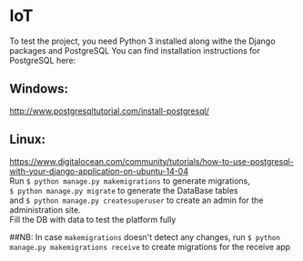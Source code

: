 # IoT

To test the project, you need Python 3 installed along withe the Django packages and PostgreSQL
You can find installation instructions for PostgreSQL here:
## Windows:
http://www.postgresqltutorial.com/install-postgresql/
## Linux:
https://www.digitalocean.com/community/tutorials/how-to-use-postgresql-with-your-django-application-on-ubuntu-14-04  
Run `$ python manage.py makemigrations` to generate migrations,  
`$ python manage.py migrate` to generate the DataBase tables  
and `$ python manage.py createsuperuser` to create an admin for the administration site.  
Fill the DB with data to test the platform fully  


##NB:
In case `makemigrations` doesn't detect any changes, run `$ python manage.py makemigrations receive` to create migrations for the receive app
